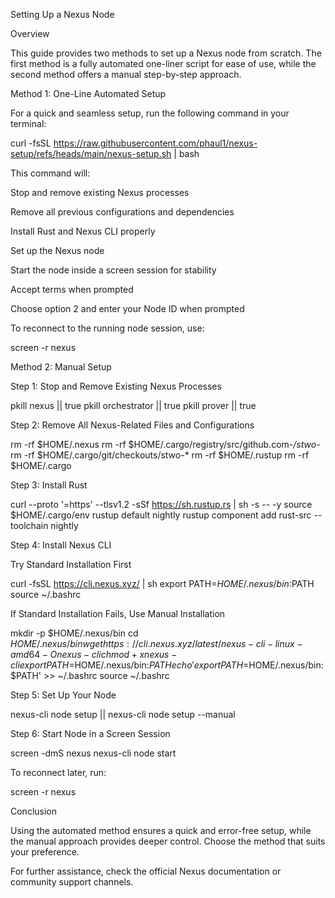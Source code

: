 Setting Up a Nexus Node

Overview

This guide provides two methods to set up a Nexus node from scratch. The first method is a fully automated one-liner script for ease of use, while the second method offers a manual step-by-step approach.

Method 1: One-Line Automated Setup

For a quick and seamless setup, run the following command in your terminal:

curl -fsSL https://raw.githubusercontent.com/phaul1/nexus-setup/refs/heads/main/nexus-setup.sh | bash

This command will:

Stop and remove existing Nexus processes

Remove all previous configurations and dependencies

Install Rust and Nexus CLI properly

Set up the Nexus node

Start the node inside a screen session for stability

Accept terms when prompted

Choose option 2 and enter your Node ID when prompted

To reconnect to the running node session, use:

screen -r nexus

Method 2: Manual Setup

Step 1: Stop and Remove Existing Nexus Processes

pkill nexus || true
pkill orchestrator || true
pkill prover || true

Step 2: Remove All Nexus-Related Files and Configurations

rm -rf $HOME/.nexus
rm -rf $HOME/.cargo/registry/src/github.com-*/stwo-*
rm -rf $HOME/.cargo/git/checkouts/stwo-*
rm -rf $HOME/.rustup
rm -rf $HOME/.cargo

Step 3: Install Rust

curl --proto '=https' --tlsv1.2 -sSf https://sh.rustup.rs | sh -s -- -y
source $HOME/.cargo/env
rustup default nightly
rustup component add rust-src --toolchain nightly

Step 4: Install Nexus CLI

Try Standard Installation First

curl -fsSL https://cli.nexus.xyz/ | sh
export PATH=$HOME/.nexus/bin:$PATH
source ~/.bashrc

If Standard Installation Fails, Use Manual Installation

mkdir -p $HOME/.nexus/bin
cd $HOME/.nexus/bin
wget https://cli.nexus.xyz/latest/nexus-cli-linux-amd64 -O nexus-cli
chmod +x nexus-cli
export PATH=$HOME/.nexus/bin:$PATH
echo 'export PATH=$HOME/.nexus/bin:$PATH' >> ~/.bashrc
source ~/.bashrc

Step 5: Set Up Your Node

nexus-cli node setup || nexus-cli node setup --manual

Step 6: Start Node in a Screen Session

screen -dmS nexus nexus-cli node start

To reconnect later, run:

screen -r nexus

Conclusion

Using the automated method ensures a quick and error-free setup, while the manual approach provides deeper control. Choose the method that suits your preference.

For further assistance, check the official Nexus documentation or community support channels.
